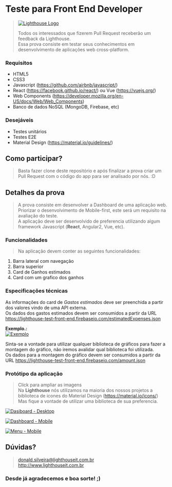 # Teste para Front End Developer

> [![Lighthouse Logo](http://i.imgur.com/c5f1f6O.png)](http://www.lighthouseit.com.br)
>
> Todos os interessados que fizerem Pull Request receberão um feedback da Lighthouse.<br>
> Essa prova consiste em testar seus conhecimentos em desenvolvimento de aplicações web cross-platform.

### Requisitos
- HTML5
- CSS3
- Javascript (https://github.com/airbnb/javascript/)
- React (https://facebook.github.io/react/) ou Vue (https://vuejs.org/)
- Web Components (https://developer.mozilla.org/en-US/docs/Web/Web_Components)
- Banco de dados NoSQL (MongoDB, Firebase, etc)

### Desejáveis
- Testes unitários
- Testes E2E
- Material Design (https://material.io/guidelines/)

## Como participar?
> Basta fazer clone deste repositório e após finalizar a prova criar um Pull Request com o código do app para ser analisado por nós. :D

## Detalhes da prova
> A prova consiste em desenvolver a Dashboard de uma aplicação web. <br>
> Priorizar o desenvolvimento de Mobile-first, este será um requisito na avaliação do teste. <br>
> A aplicação deve ser desenvolvido de preferencia utilizando algum framework Javascript (**React**, Angular2, Vue, etc). <br>

### Funcionalidades
> Na aplicação devem conter as seguintes funcionalidades:

1. Barra lateral com navegação
1. Barra superior
2. Card de Ganhos estimados
3. Card com um grafico dos ganhos

### Especificações técnicas
As informações do card de *Gastos estimados* deve ser preenchida a partir dos valores vindo de uma API externa. <br>
Os dados dos gastos estimados devem ser consumidos a partir da URL https://lighthouse-test-front-end.firebaseio.com/estimatedExpenses.json

**Exemplo.:** <br>
[![Exemplo](https://i.imgur.com/o1m2SSF.png)](https://i.imgur.com/o1m2SSF.png)

Sinta-se a vontade para utilizar qualquer biblioteca de gráficos para fazer a montagem do gráfico, não iremos avalidar qual biblioteca foi utilizada. <br>
Os dados para a montagem do gráfico devem ser consumidos a partir da URL https://lighthouse-test-front-end.firebaseio.com/amount.json


### Protótipo da aplicação
> Click para ampliar as imagens <br>
Na **Lighthouse** nós utilizamos na maioria dos nossos projetos a biblioteca de icones do Material Design (https://material.io/icons/) <br>
Mas fique a vontade de utilizar uma biblioteca de sua preferencia. <br>


[![Dasiboard - Desktop](https://i.imgur.com/WaSNWWw.jpg)](https://i.imgur.com/WaSNWWw.jpg)

[![Dashboard - Mobile](https://i.imgur.com/zzLZUQM.jpg)](https://i.imgur.com/zzLZUQM.jpg)

[![Menu - Mobile](https://i.imgur.com/EJGOtTB.jpg)](https://i.imgur.com/EJGOtTB.jpg)

## Dúvidas?
> donald.silveira@lighthouseit.com.br <br>
> http://www.lighthouseit.com.br

### Desde já agradecemos e boa sorte! ;)
